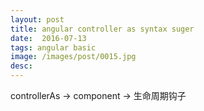 ```yaml
---
layout: post
title: angular controller as syntax suger
date:  2016-07-13
tags: angular basic
image: /images/post/0015.jpg
desc:
---
```


controllerAs -> component -> 生命周期钩子
